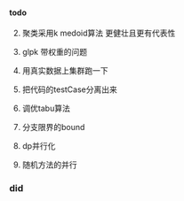 #### todo

2. 聚类采用k medoid算法 更健壮且更有代表性

1. glpk 带权重的问题

3. 用真实数据上集群跑一下

5. 把代码的testCase分离出来
6. 调优tabu算法
7. 分支限界的bound


9. dp并行化
11. 随机方法的并行


### did


### 